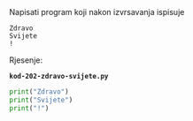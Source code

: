
<a name="kod-202-zdravo-svijete.py"/>
Napisati program koji nakon izvrsavanja ispisuje

```
Zdravo
Svijete
!
```
Rjesenje:

**`kod-202-zdravo-svijete.py`**

```python
print("Zdravo")
print("Svijete")
print("!")
```
